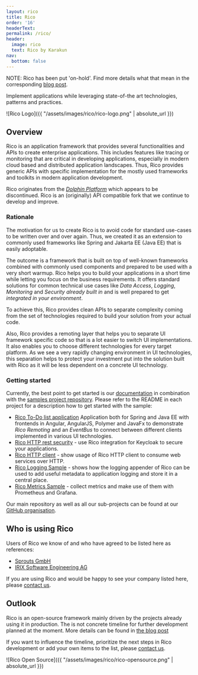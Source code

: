 ```yaml
---
layout: rico
title: Rico
order: '16'
headerText:
permalink: /rico/
header:
  image: rico
  text: Rico by Karakun
nav:
  bottom: false
---
```


<div class="notification">
   NOTE: Rico has been put 'on-hold'. Find more details what that mean in the corresponding <a href="/rico/2021/07/02/rico-on-hold.html">blog post</a>.
</div>

Implement applications while leveraging state-of-the art technologies, patterns and practices.

![Rico Logo]({{ "/assets/images/rico/rico-logo.png" | absolute_url }})

## Overview

Rico is an application framework that provides several functionalities and APIs to create enterprise applications. 
This includes features like tracing or monitoring that are critical in developing applications, especially in modern cloud based and distributed application landscapes. 
Thus, Rico provides generic APIs with specific implementation for the mostly used frameworks and toolkits in modern application development.

Rico originates from the [_Dolphin Platform_](https://github.com/canoo/dolphin-platform/) which appears to be discontinued. Rico is an (originally) API compatible fork that we continue to develop and improve.

### Rationale

The motivation for us to create Rico is to avoid code for standard use-cases to be written over and over again. Thus, we created it as an extension to commonly used frameworks like Spring and Jakarta EE (Java EE) that is easily adoptable.

The outcome is a framework that is built on top of well-known frameworks combined with commonly used components and prepared to be used with a very short warmup. 
Rico helps you to build your applications in a short time while letting you focus on the business requirements. It offers standard solutions for common technical use cases like _Data Access_, _Logging_, _Monitoring_ and _Security_ *already built in* and is well prepared to get *integrated in your environment*.

To achieve this, Rico provides clean APIs to separate complexity coming from the set of technologies required to build your solution from your actual code.

Also, Rico provides a remoting layer that helps you to separate UI framework specific code so that is a lot easier to switch UI implementations.
It also enables you to choose different technologies for every target platform. 
As we see a very rapidly changing environment in UI technologies, this separation helps to protect your investment put into the solution built with Rico as it will be less dependent on a concrete UI technology.

### Getting started

Currently, the best point to get started is our [documentation](https://rico-projects.github.io/rico/) in combination with the [samples project repository](https://github.com/rico-projects/rico-samples). Please refer to the README in each project for a description how to get started with the sample:

* [Rico To-Do list application](https://github.com/rico-projects/rico-samples/tree/master/todo-list) Application both for Spring and Java EE with frontends in Angular, AngularJS, Polymer and JavaFx to demonstrate _Rico Remoting_ and an _EventBus_ to connect between different clients implemented in various UI technologies.
* [Rico HTTP rest security](https://github.com/rico-projects/rico-samples/tree/master/rest-security) - use Rico integration for Keycloak to secure your applications.
* [Rico HTTP client](https://github.com/rico-projects/rico-samples/tree/master/http-client) - show usage of Rico HTTP client to consume web services over HTTP.
* [Rico Logging Sample](https://github.com/rico-projects/rico-samples/tree/master/logging-sample) - shows how the logging appender of Rico can be used to add useful metadata to application logging and store it in a central place.
* [Rico Metrics Sample](https://github.com/rico-projects/rico-samples/tree/master/metrics-sample) - collect metrics and make use of them with Prometheus and Grafana.

Our main repository as well as all our sub-projects can be found at our [GitHub organisation](https://github.com/rico-projects/).

## Who is using Rico

Users of Rico we know of and who have agreed to be listed here as references:

* [Sprouts GmbH](https://www.sprouts.aero/)
* [IRIX Software Engineering AG](https://www.irix.ch/)

If you are using Rico and would be happy to see your company listed here, please [contact us](mailto:rico@karakun.com).

## Outlook 

Rico is an open-source framework mainly driven by the projects already using it in production. The is not concrete timeline for further development planned at the moment. More details can be found in [the blog post](/rico/2021/07/02/rico-on-hold.html)

If you want to influence the timeline, prioritize the next steps in Rico development or add your own items to the list, please [contact us](mailto:rico@karakun.com).

![Rico Open Source]({{ "/assets/images/rico/rico-opensource.png" | absolute_url }})
